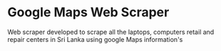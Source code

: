 # Google Maps Web Scraper
Web scraper developed to scrape all the laptops, computers retail and repair centers in Sri Lanka using google Maps information's 
